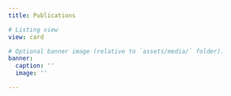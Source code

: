 ```yaml
---
title: Publications

# Listing view
view: card

# Optional banner image (relative to `assets/media/` folder).
banner:
  caption: ''
  image: ''

---
```

